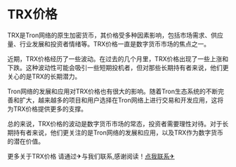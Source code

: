 # TRX价格

TRX是Tron网络的原生加密货币，其价格受多种因素影响，包括市场需求、供应量、行业发展和投资者情绪等。TRX价格一直是数字货币市场的焦点之一。

近期，TRX价格经历了一些波动。在过去的几个月里，TRX价格出现了一些上涨和下跌。这种波动性可能会吸引一些短期投机者，但对那些长期持有者来说，他们更关心的是TRX的长期潜力。

Tron网络的发展和应用对TRX价格也有很大的影响。随着Tron生态系统的不断完善和扩大，越来越多的项目和用户选择在Tron网络上进行交易和开发应用，这将为TRX价格提供更多的支撑。

总的来说，TRX价格的波动是数字货币市场的常态，投资者需要理性对待。对于长期持有者来说，他们更关注的是Tron网络的发展和应用，以及TRX作为数字货币的潜在价值。

更多关于TRX价格 请通过✈与我们联系,感谢阅读！[点我联系✈](https://pc.k02.cc)